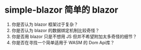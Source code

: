 # simple-blazor 简单的 blazor

1. 你是否认为 blazor 框架过于复杂？
2. 你是否认为 blazor 的数据绑定机制比较奇怪？
3. 你是否用 blazor 只是不想用 JS 但并不希望附加太多奇怪的细节？
4. 你是否在寻找一个简单适用于 WASM 的 Dom Api库？